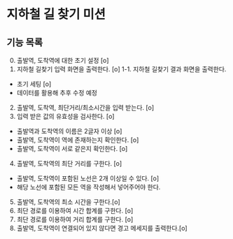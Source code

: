 # 지하철 길 찾기 미션

## 기능 목록
0. 출발역, 도착역에 대한 초기 설정 [o]
1. 지하철 길찾기 입력 화면을 출력한다. [o]
1-1. 지하철 길찾기 결과 화면을 출력한다.
  - 초기 세팅 [o]
  - 데이터를 활용해 추후 수정 예정
2. 출발역, 도착역, 최단거리/최소시간을 입력 받는다. [o]
3. 입력 받은 값의 유효성을 검사한다. [o]
  - 출발역과 도착역의 이름은 2글자 이상 [o]
  - 출발역, 도착역이 역에 존재하는지 확인한다. [o]
  - 출발역, 도착역이 서로 같은지 확인한다. [o]
4. 출발역, 도착역의 최단 거리를 구한다. [o]
  - 출발역, 도착역이 포함된 노선은 2개 이상일 수 있다. [o]
  - 해당 노선에 포함된 모든 역을 작성해서 넣어주어야 한다.
5. 출발역, 도착역의 최소 시간을 구한다.[o]
6. 최단 경로를 이용하여 시간 합계를 구한다. [o]
7. 최단 경로를 이용하여 거리 합계를 구한다. [o]
8. 출발역, 도착역이 연결되어 있지 않다면 경고 메세지를 출력한다.[o]